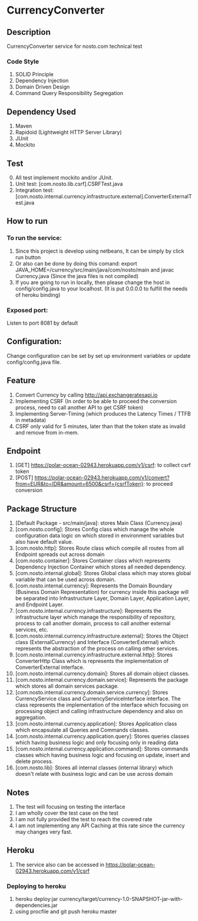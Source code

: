 # CurrencyConverter

## Description
CurrencyConverter service for nosto.com technical test

### Code Style
1. SOLID Principle
2. Dependency Injection
3. Domain Driven Design
4. Command Query Responsibility Segregation

## Dependency Used
1. Maven
2. Rapidoid (Lightweight HTTP Server Library)
3. JUnit
4. Mockito

## Test
0. All test implement mockito and/or JUnit.
1. Unit test: [com.nosto.lib.csrf].CSRFTest.java
2. Integration test: [com.nosto.internal.currency.infrastructure.external].ConverterExternalTest.java

## How to run 

### To run the service:
1. Since this project is develop using netbeans, It can be simply by click run button
2. Or also can be done by doing this comand: export JAVA_HOME=/currency/src/main/java/com/nosto/main and javac Currency.java (Since the java files is not compiled)
3. If you are going to run in locally, then please change the host in config/config.java to your localhost. (It is put 0.0.0.0 to fulfill the needs of heroku binding)

### Exposed port:
Listen to port 8081 by default

## Configuration:
Change configuration can be set by set up environment variables or update config/config.java file.

## Feature
1. Convert Currency by calling http://api.exchangeratesapi.io
2. Implementing CSRF (In order to be able to proceed the conversion process, need to call another API to get CSRF token)
3. Implementing Server-Timing (which produces the Latency Times / TTFB in metadata)
4. CSRF only valid for 5 minutes, later than that the token state as invalid and remove from in-mem.

## Endpoint
1. [GET] https://polar-ocean-02943.herokuapp.com/v1/csrf: to collect csrf token
2. [POST] https://polar-ocean-02943.herokuapp.com/v1/convert?from=EUR&to=IDR&amount=6500&csrf={csrfToken}: to proceed conversion

## Package Structure
1. [Default Package - src/main/java]: stores Main Class (Currency.java)
2. [com.nosto.config]: Stores Config class which manage the whole configuration data logic on which stored in environment variables but also have default value.
3. [com.nosto.http]: Stores Route class which compile all routes from all Endpoint spreads out across domain
4. [com.nosto.container]: Stores Container class which represents Dependency Injection Container which stores all needed dependency.
5. [com.nosto.internal.global]: Stores Global class which may stores global variable that can be used across domain.
6. [com.nosto.internal.currency]: Represents the Domain Boundary (Business Domain Representation) for currency inside this package will be separated into Infrastructure Layer, Domain Layer, Application Layer, and Endpoint Layer.
7. [com.nosto.internal.currency.infrastructure]: Represents the infrastructure layer which manage the responsibility of repository, process to call another domain, process to call another external services, etc.
8. [com.nosto.internal.currency.infrastructure.external]: Stores the Object class (ExternalCurrency) and Interface (ConverterExternal) which represents the abstraction of the process on calling other services.
9. [com.nosto.internal.currency.infrastructure.external.http]: Stores ConverterHttp Class which is represents the implementation of ConverterExternal interface.
10. [com.nosto.internal.currency.domain]: Stores all domain object classes.
11. [com.nosto.internal.currency.domain.service]: Represents the package which stores all domain services package.
12. [com.nosto.internal.currency.domain.service.currency]: Stores CurrencyService class and CurrencyServiceInterface interface. The class represents the implementation of the interface which focusing on processing object and calling infrastructure dependency and also on aggregation.
13. [com.nosto.internal.currency.application]: Stores Application class which encapsulate all Queries and Commands classes.
14. [com.nosto.internal.currency.application.query]: Stores queries classes which having business logic and only focusing only in reading data
15. [com.nosto.internal.currency.application.command]: Stores commands classes which having business logic and focusing on update, insert and delete process.
16. [com.nosto.lib]: Stores all internal classes (internal library) which doesn't relate with business logic and can be use across domain

## Notes
1. The test will focusing on testing the interface
2. I am wholly cover the test case on the test
3. I am not fully provided the test to reach the covered rate
4. I am not implementing any API Caching at this rate since the currency may changes very fast.

## Heroku
1. The service also can be accessed in https://polar-ocean-02943.herokuapp.com/v1/csrf

### Deploying to heroku 
1. heroku deploy:jar currency/target/currency-1.0-SNAPSHOT-jar-with-dependencies.jar
2. using procfile and git push heroku master
